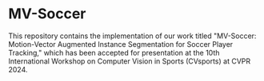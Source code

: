 # MV-Soccer
This repository contains the implementation of our work titled "MV-Soccer: Motion-Vector Augmented Instance Segmentation for Soccer Player Tracking," which has been accepted for presentation at the 10th International Workshop on Computer Vision in Sports (CVsports) at CVPR 2024.
